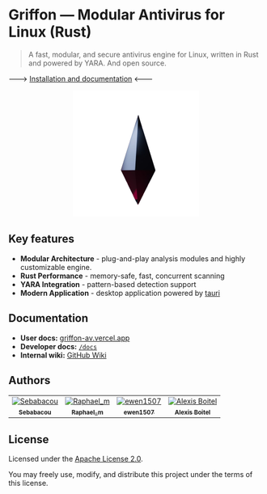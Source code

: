 # Griffon — Modular Antivirus for Linux (Rust)
> A fast, modular, and secure antivirus engine for Linux, written in Rust and powered by YARA. And open source.

---> [Installation and documentation](https://griffon-av.vercel.app/) <---


<p align="center">
  <img width="250" height="250" src="logo.png" alt='Griffon logo'>
</p>

## Key features

- **Modular Architecture** - plug-and-play analysis modules and highly customizable engine.
- **Rust Performance** - memory-safe, fast, concurrent scanning
- **YARA Integration** - pattern-based detection support
- **Modern Application** - desktop application powered by [tauri](https://v2.tauri.app/fr/)



## Documentation

- **User docs:** [griffon-av.vercel.app](https://griffon-av.vercel.app/)
- **Developer docs:** [`/docs`](./docs)
- **Internal wiki:** [GitHub Wiki](https://github.com/GriffonAV/GriffonAV/wiki)


## Authors

<table>
    <tbody>
        <tr>
            <td align="center">
                <a href="https://github.com/Raphael-Mabille">
                    <img src="https://avatars.githubusercontent.com/u/114607576?s=96&v=4" width="100px;" alt="Sebabacou"/><br />
                    <sub><b>Sebabacou</b></sub>
                </a>
            </td>
            <td align="center">
                <a href="https://github.com/orgs/GriffonAV/people/Sebabacou">
                    <img src="https://avatars.githubusercontent.com/u/114739950?s=96&v=4" width="100px;" alt="Raphael_m"/><br />
                    <sub><b>Raphael_m</b></sub>
                </a>
            </td>
            <td align="center">
                <a href="https://github.com/ewen1507">
                    <img src="https://avatars.githubusercontent.com/u/114604459?s=96&v=4" width="100px;" alt="ewen1507"/><br />
                    <sub><b>ewen1507</b></sub>
                </a>
            </td>
            <td align="center">
                <a href="https://github.com/DiaboloAB">
                    <img src="https://avatars.githubusercontent.com/u/109909203?s=96&v=4" width="100px;" alt="Alexis Boitel"/><br />
                    <sub><b>Alexis Boitel</b></sub>
                </a>
            </td>
        </tr>
    </tbody>
</table>

## License

Licensed under the [Apache License 2.0](LICENSE).

You may freely use, modify, and distribute this project under the terms of this license.

